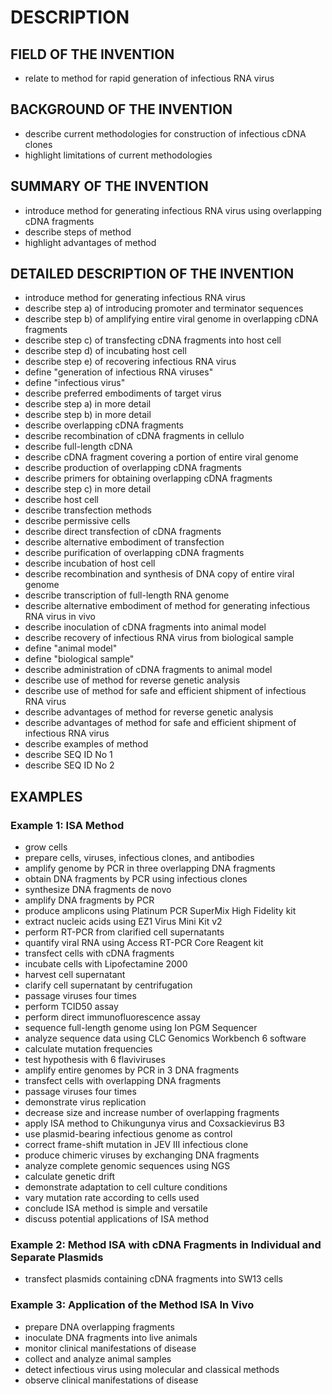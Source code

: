 # DESCRIPTION

## FIELD OF THE INVENTION

- relate to method for rapid generation of infectious RNA virus

## BACKGROUND OF THE INVENTION

- describe current methodologies for construction of infectious cDNA clones
- highlight limitations of current methodologies

## SUMMARY OF THE INVENTION

- introduce method for generating infectious RNA virus using overlapping cDNA fragments
- describe steps of method
- highlight advantages of method

## DETAILED DESCRIPTION OF THE INVENTION

- introduce method for generating infectious RNA virus
- describe step a) of introducing promoter and terminator sequences
- describe step b) of amplifying entire viral genome in overlapping cDNA fragments
- describe step c) of transfecting cDNA fragments into host cell
- describe step d) of incubating host cell
- describe step e) of recovering infectious RNA virus
- define "generation of infectious RNA viruses"
- define "infectious virus"
- describe preferred embodiments of target virus
- describe step a) in more detail
- describe step b) in more detail
- describe overlapping cDNA fragments
- describe recombination of cDNA fragments in cellulo
- describe full-length cDNA
- describe cDNA fragment covering a portion of entire viral genome
- describe production of overlapping cDNA fragments
- describe primers for obtaining overlapping cDNA fragments
- describe step c) in more detail
- describe host cell
- describe transfection methods
- describe permissive cells
- describe direct transfection of cDNA fragments
- describe alternative embodiment of transfection
- describe purification of overlapping cDNA fragments
- describe incubation of host cell
- describe recombination and synthesis of DNA copy of entire viral genome
- describe transcription of full-length RNA genome
- describe alternative embodiment of method for generating infectious RNA virus in vivo
- describe inoculation of cDNA fragments into animal model
- describe recovery of infectious RNA virus from biological sample
- define "animal model"
- define "biological sample"
- describe administration of cDNA fragments to animal model
- describe use of method for reverse genetic analysis
- describe use of method for safe and efficient shipment of infectious RNA virus
- describe advantages of method for reverse genetic analysis
- describe advantages of method for safe and efficient shipment of infectious RNA virus
- describe examples of method
- describe SEQ ID No 1
- describe SEQ ID No 2

## EXAMPLES

### Example 1: ISA Method

- grow cells
- prepare cells, viruses, infectious clones, and antibodies
- amplify genome by PCR in three overlapping DNA fragments
- obtain DNA fragments by PCR using infectious clones
- synthesize DNA fragments de novo
- amplify DNA fragments by PCR
- produce amplicons using Platinum PCR SuperMix High Fidelity kit
- extract nucleic acids using EZ1 Virus Mini Kit v2
- perform RT-PCR from clarified cell supernatants
- quantify viral RNA using Access RT-PCR Core Reagent kit
- transfect cells with cDNA fragments
- incubate cells with Lipofectamine 2000
- harvest cell supernatant
- clarify cell supernatant by centrifugation
- passage viruses four times
- perform TCID50 assay
- perform direct immunofluorescence assay
- sequence full-length genome using Ion PGM Sequencer
- analyze sequence data using CLC Genomics Workbench 6 software
- calculate mutation frequencies
- test hypothesis with 6 flaviviruses
- amplify entire genomes by PCR in 3 DNA fragments
- transfect cells with overlapping DNA fragments
- passage viruses four times
- demonstrate virus replication
- decrease size and increase number of overlapping fragments
- apply ISA method to Chikungunya virus and Coxsackievirus B3
- use plasmid-bearing infectious genome as control
- correct frame-shift mutation in JEV III infectious clone
- produce chimeric viruses by exchanging DNA fragments
- analyze complete genomic sequences using NGS
- calculate genetic drift
- demonstrate adaptation to cell culture conditions
- vary mutation rate according to cells used
- conclude ISA method is simple and versatile
- discuss potential applications of ISA method

### Example 2: Method ISA with cDNA Fragments in Individual and Separate Plasmids

- transfect plasmids containing cDNA fragments into SW13 cells

### Example 3: Application of the Method ISA In Vivo

- prepare DNA overlapping fragments
- inoculate DNA fragments into live animals
- monitor clinical manifestations of disease
- collect and analyze animal samples
- detect infectious virus using molecular and classical methods
- observe clinical manifestations of disease

